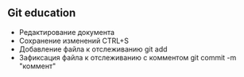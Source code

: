 ## Git education
* Редактирование документа
* Сохранение изменений CTRL+S
* Добавление файла к отслеживанию git add
* Зафиксация файла к отслеживанию с комментом git commit -m "коммент"
